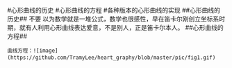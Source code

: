 ﻿

#心形曲线的历史
#心形曲线的方程
#各种版本的心形曲线的实现
##心形曲线的历史##
不要 以为数学就是一堆公式，数学也很感性，早在笛卡尔刚创立坐标系时期，就有人利用心形曲线表达爱意，不是别人，正是笛卡尔本人。
##心形曲线的方程##
    
    曲线方程：![image](https://github.com/TramyLee/heart_graphy/blob/master/pic/fig1.gif)
